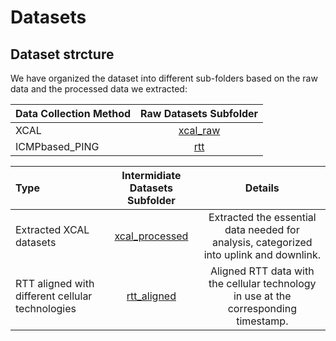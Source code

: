 # Datasets
## Dataset strcture

We have organized the dataset into different sub-folders based on the raw data and the processed data we extracted:

| Data Collection Method | Raw Datasets Subfolder |
| :--- | :---: |
| XCAL | [xcal_raw](./xcal_raw) |
| ICMPbased_PING | [rtt](./rtt) |


| Type | Intermidiate Datasets Subfolder | Details |
| :--- | :---: | :---: |
| Extracted XCAL datasets | [xcal_processed](./xcal_processed) | Extracted the essential data needed for analysis, categorized into uplink and downlink. |
| RTT aligned with different cellular technologies | [rtt_aligned](./rtt_aligned) | Aligned RTT data with the cellular technology in use at the corresponding timestamp. |

